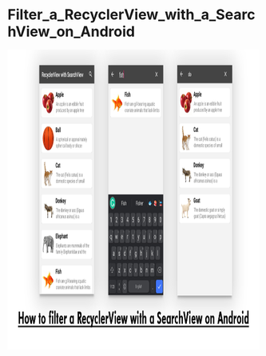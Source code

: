 # Filter_a_RecyclerView_with_a_SearchView_on_Android

<img src="filterRe.png" width=1080 height=600>
